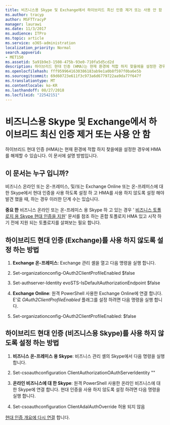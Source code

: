 ```yaml
---
title: 비즈니스용 Skype 및 Exchange에서 하이브리드 최신 인증 제거 또는 사용 안 함
ms.author: tracyp
author: MSFTTracyP
manager: laurawi
ms.date: 11/3/2017
ms.audience: ITPro
ms.topic: article
ms.service: o365-administration
localization_priority: Normal
search.appverid:
- MET150
ms.assetid: 5a91b9e3-1508-475b-93e0-710fa5d5cd2d
description: 하이브리드 현대 인증 (HMA)는 현재 환경에 적합 하지 찾을에을 설정한 경우에 HMA를 해제할 수 있습니다. 이 문서에 설명 방법입니다.
ms.openlocfilehash: fff9599641630386183ab9e1a0b8f597f0ba6e5b
ms.sourcegitcommit: 69d60723e611f3c973a6d6779722aa9da77f647f
ms.translationtype: MT
ms.contentlocale: ko-KR
ms.lasthandoff: 08/27/2018
ms.locfileid: "22542151"
---
```

# <a name="removing-or-disabling-hybrid-modern-authentication-from-skype-for-business-and-exchange"></a>비즈니스용 Skype 및 Exchange에서 하이브리드 최신 인증 제거 또는 사용 안 함

하이브리드 현대 인증 (HMA)는 현재 환경에 적합 하지 찾을에을 설정한 경우에 HMA를 해제할 수 있습니다. 이 문서에 설명 방법입니다.
  
## <a name="who-is-this-article-for"></a>이 문서는 누구 입니까?

비즈니스 온라인 또는 온-프레미스, 및/또는 Exchange Online 또는 온-프레미스에 대 한 Skype에서 현대 인증을 사용 하도록 설정 하 고 HMA를 사용 하지 않도록 설정 해야 발견 했을 때, 하는 경우 이러한 단계 수는 있습니다.
  
 **중요 한** 비즈니스 온라인 또는 온-프레미스 용 Skype 하 고 있는 경우 ' [비즈니스 토폴로지 용 Skype 현대 인증을 지원](https://technet.microsoft.com/en-us/library/mt803262.aspx)' 문서를 참조 하는 혼합 토폴로지 HMA 있고 시작 하기 전에 지원 되는 토폴로지를 살펴보는 필요 합니다.
  
## <a name="how-to-disable-hybrid-modern-authentication-exchange"></a>하이브리드 현대 인증 (Exchange)를 사용 하지 않도록 설정 하는 방법

1. **Exchange 온-프레미스**: Exchange 관리 셸을 열고 다음 명령을 실행 합니다. 
    
1. Set-organizationconfig-OAuth2ClientProfileEnabled $false
    
2. Set-authserver-Identity evoSTS-IsDefaultAuthorizationEndpoint $false
    
2. **Exchange Online**: 원격 PowerShell 사용한 Exchange Online에 연결 합니다. E'로 *OAuth2ClientProfileEnabled* 플래그를 설정 하려면 다음 명령을 실행 합니다. 
    
1. Set-organizationconfig-OAuth2ClientProfileEnabled: $false
    
## <a name="how-to-disable-hybrid-modern-authentication-skype-for-business"></a>하이브리드 현대 인증 (비즈니스용 Skype)를 사용 하지 않도록 설정 하는 방법

1. **비즈니스 온-프레미스 용 Skype**: 비즈니스 관리 셸의 Skype에서 다음 명령을 실행 합니다.
    
1. Set-csoauthconfiguration ClientAuthorizationOAuthServerIdentity ""
    
2. **온라인 비즈니스에 대 한 Skype**: 원격 PowerShell 사용한 온라인 비즈니스에 대 한 Skype에 연결 합니다. 현대 인증을 사용 하지 않도록 설정 하려면 다음 명령을 실행 합니다. 
    
1. Set-csoauthconfiguration ClientAdalAuthOverride 허용 되지 않음
    
[현대 인증 개요에 다시 연결](hybrid-modern-auth-overview.md) 합니다. 
  

